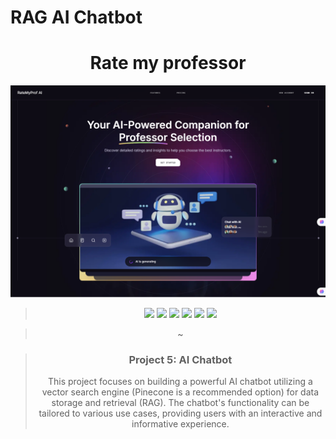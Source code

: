 # RAG AI Chatbot

<div id="top"></div>
<h1 align="center">Rate my professor</h1>

<div align="center">

 <img src="https://github.com/IamShafi/HeadstarterAI_Project5/blob/main/assets/Create-Next-App.png"/>

> <p align="center">
>   <img src="https://img.shields.io/badge/NextJS-black?style=for-the-badge&logo=next.js&logoColor=white" />
>   <img src="https://img.shields.io/badge/TailwindCSS-38B2AC?style=for-the-badge&logo=tailwind-css&logoColor=white" />
>   <img src="https://img.shields.io/badge/TypeScript-007ACC?style=for-the-badge&logo=typescript&logoColor=white" />
>   <img src="https://img.shields.io/badge/Pinecone-orange?style=for-the-badge&logo=pinecone&logoColor=white" />
>   <img src="https://img.shields.io/badge/OpenAI-412991?style=for-the-badge&logo=openai&logoColor=white" />
>   <img src="https://img.shields.io/badge/Clerk-black?style=for-the-badge&logo=clerk&logoColor=purple"/>

> </p>
> ~

> <h3 align="center">Project 5: AI Chatbot</h3>
> <p align="center">This project focuses on building a powerful AI chatbot utilizing a vector search engine (Pinecone is a recommended option) for data storage and retrieval (RAG). The chatbot's functionality can be tailored to various use cases, providing users with an interactive and informative experience.</p>

</div>
